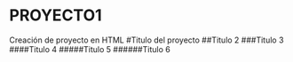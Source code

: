 # PROYECTO1
Creación de proyecto en HTML 
#Titulo del proyecto
##Titulo 2
###Titulo 3
####Titulo 4
#####Titulo 5
######Titulo 6
